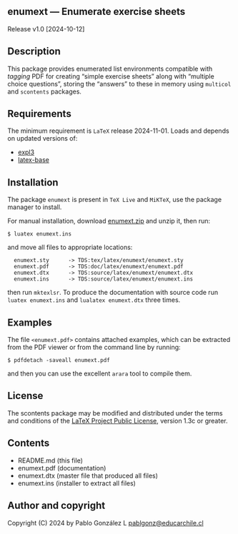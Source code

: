 ## enumext — Enumerate exercise sheets

Release v1.0 \[2024-10-12\]

## Description

This package provides enumerated list environments compatible with
_tagging_ PDF for creating “simple exercise sheets” along with
“multiple choice questions”, storing the “answers” to these in memory
using `multicol` and `scontents` packages.

## Requirements

The minimum requirement is `LaTeX` release 2024-11-01. Loads and depends
on updated versions of:

- [expl3](https://ctan.org/pkg/expl3)
- [latex-base](https://www.ctan.org/pkg/latex-base)

## Installation

The package `enumext` is present in `TeX Live` and `MiKTeX`, use the
package manager to install.

For manual installation, download [enumext.zip](http://mirrors.ctan.org/macros/latex/contrib/enumext.zip) and unzip it,
then run:

```
$ luatex enumext.ins
```

and move all files to appropriate locations:

```
  enumext.sty      -> TDS:tex/latex/enumext/enumext.sty
  enumext.pdf      -> TDS:doc/latex/enumext/enumext.pdf
  enumext.dtx      -> TDS:source/latex/enumext/enumext.dtx
  enumext.ins      -> TDS:source/latex/enumext/enumext.ins
```

then run `mktexlsr`. To produce the documentation with source code run `luatex enumext.ins` and
`lualatex enumext.dtx` three times.

## Examples

The file <code>&lt;enumext.pdf&gt;</code> contains attached examples, which can be extracted
from the PDF viewer or from the command line by running:

```
$ pdfdetach -saveall enumext.pdf
```

and then you can use the excellent `arara` tool to compile them.

## License

The scontents package may be modified and distributed under the terms and
conditions of the [LaTeX Project Public License](https://www.latex-project.org/lppl/), version 1.3c or greater.

## Contents

- README.md (this file)
- enumext.pdf  (documentation)
- enumext.dtx  (master file that produced all files)
- enumext.ins  (installer to extract all files)

## Author and copyright

Copyright (C) 2024 by Pablo González L <pablgonz@educarchile.cl>
